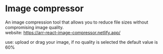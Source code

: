 # Image compressor  
An image compression tool that allows you to reduce file sizes without compromising image quality.  
website: https://arr-react-image-compressor.netlify.app/

use: upload or drag your image, if no quality is selected the default value is 60%
